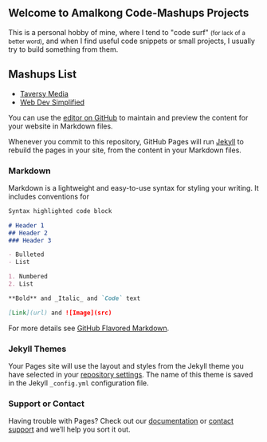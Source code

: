## Welcome to Amalkong Code-Mashups Projects

This is a personal hobby of mine, where I tend to "code surf" <small>(for lack of a better word)</small>, and when I find useful code snippets or small projects, I usually try to build something from them.

## Mashups List
- [Taversy Media](https://github.com/bradtraversy)
- [Web Dev Simplified](https://github.com/webdevsimplified)

You can use the [editor on GitHub](https://github.com/amalkong/mashups/edit/main/README.md) to maintain and preview the content for your website in Markdown files.

Whenever you commit to this repository, GitHub Pages will run [Jekyll](https://jekyllrb.com/) to rebuild the pages in your site, from the content in your Markdown files.

### Markdown

Markdown is a lightweight and easy-to-use syntax for styling your writing. It includes conventions for

```markdown
Syntax highlighted code block

# Header 1
## Header 2
### Header 3

- Bulleted
- List

1. Numbered
2. List

**Bold** and _Italic_ and `Code` text

[Link](url) and ![Image](src)
```

For more details see [GitHub Flavored Markdown](https://guides.github.com/features/mastering-markdown/).

### Jekyll Themes

Your Pages site will use the layout and styles from the Jekyll theme you have selected in your [repository settings](https://github.com/amalkong/mashups/settings/pages). The name of this theme is saved in the Jekyll `_config.yml` configuration file.

### Support or Contact

Having trouble with Pages? Check out our [documentation](https://docs.github.com/categories/github-pages-basics/) or [contact support](https://support.github.com/contact) and we’ll help you sort it out.
